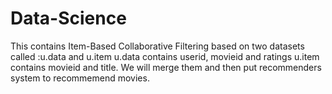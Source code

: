 # Data-Science
This contains Item-Based Collaborative Filtering based on two datasets called :u.data and u.item
u.data contains userid, movieid and ratings
u.item contains movieid and title. We will merge them and then put recommenders system to recommemend movies.
